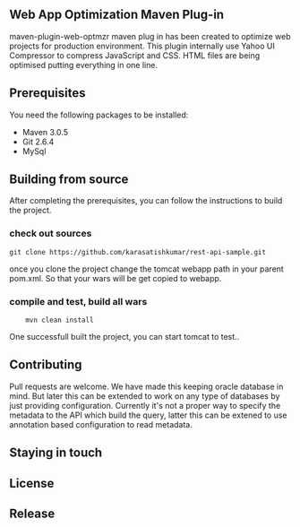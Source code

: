 ## Web App Optimization Maven Plug-in
maven-plugin-web-optmzr maven plug in has been created to optimize web projects for production environment. This plugin internally use Yahoo UI Compressor to compress JavaScript and CSS. HTML files are being optimised putting everything in one line.


## Prerequisites
You need the following packages to be installed:
* Maven 3.0.5
* Git 2.6.4
* MySql 

## Building from source
After completing the prerequisites, you can follow the instructions to build the project.

### check out sources

	git clone https://github.com/karasatishkumar/rest-api-sample.git

once you clone the project change the tomcat webapp path in your parent pom.xml. So that your wars will be get copied to webapp.	

### compile and test, build all wars

		mvn clean install

One successfull built the project, you can start tomcat to test..

## Contributing
Pull requests are welcome. We have made this keeping oracle database in mind. But later this can be extended to work on any type of databases by just providing configuration. Currently it's not a proper way to specify the metadata to the API which build the query, latter this can be extened to use annotation based configuration to read metadata.

## Staying in touch

## License

## Release



